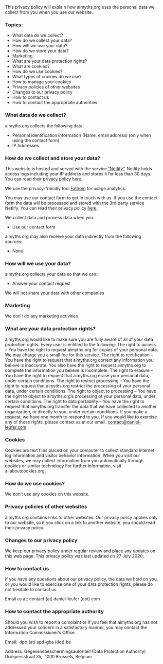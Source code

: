 This privacy policy will explain how aimyths.org uses the personal data we collect from you when you use our website.

### Topics:

- What data do we collect?
- How do we collect your data?
- How will we use your data?
- How do we store your data?
- Marketing
- What are your data protection rights?
- What are cookies?
- How do we use cookies?
- What types of cookies do we use?
- How to manage your cookies
- Privacy policies of other websites
- Changes to our privacy policy
- How to contact us
- How to contact the appropriate authorities

### What data do we collect?

aimyths.org collects the following data:

- Personal identification information (Name, email address) (only when using the contact form)
- IP Addresses

### How do we collect and store your data?

This website is hosted and served with the service [“Netlify”](https://www.netlify.com/). Netlify holds access logs including your IP address and stores it for less than 30 days. You can read their privacy policy [here](https://www.netlify.com/gdpr/).

We use the privacy-friendly tool [Fathom](https://usefathom.com/) for usage analytics.

You may use our contact form to get in touch with us. If you use the contact form the data will be processed and stored with the 3rd party service Netlify. You can read their privacy policy [here](https://www.netlify.com/gdpr/).

We collect data and process data when you:

- Use our contact form

aimyths.org may also receive your data indirectly from the following sources:

- None

### How will we use your data?

aimyths.org collects your data so that we can:

- Answer your contact request

We will not share your data with other companies

### Marketing

We don’t do any marketing activities

### What are your data protection rights?

aimyths.org would like to make sure you are fully aware of all of your data protection rights. Every user is entitled to the following:
The right to access – You have the right to request aimyths.org for copies of your personal data. We may charge you a small fee for this service.
The right to rectification – You have the right to request that aimyths.org correct any information you believe is inaccurate. You also have the right to request aimyths.org to complete the information you believe is incomplete.
The right to erasure – You have the right to request that aimyths.org erase your personal data, under certain conditions.
The right to restrict processing – You have the right to request that aimyths.org restrict the processing of your personal data, under certain conditions.
The right to object to processing – You have the right to object to aimyths.org’s processing of your personal data, under certain conditions.
The right to data portability – You have the right to request that aimyths.org transfer the data that we have collected to another organization, or directly to you, under certain conditions.
If you make a request, we have one month to respond to you. If you would like to exercise any of these rights, please contact us at our email: contact@daniel-leufer.com

### Cookies

Cookies are text files placed on your computer to collect standard Internet log information and visitor behavior information. When you visit our websites, we may collect information from you automatically through cookies or similar technology
For further information, visit allaboutcookies.org.

### How do we use cookies?

We don’t use any cookies on this website.

### Privacy policies of other websites

aimyths.org contains links to other websites. Our privacy policy applies only to our website, so if you click on a link to another website, you should read their privacy policy.

### Changes to our privacy policy

We keep our privacy policy under regular review and place any updates on this web page. This privacy policy was last updated on 27 July 2020.

### How to contact us

If you have any questions about our privacy policy, the data we hold on you, or you would like to exercise one of your data protection rights, please do not hesitate to contact us.

Email us at: contact (at) daniel-leufer (dot) com

### How to contact the appropriate authority

Should you wish to report a complaint or if you feel that aimyths.org has not addressed your concern in a satisfactory manner, you may contact the Information Commissioner’s Office.

Email: 
dpo (at) apd-gba (dot) be

Address:
Gegevensbeschermingsautoriteit (Data Protection Authority)
Drukpersstraat 35, 
1000 Brussels,
Belgium
